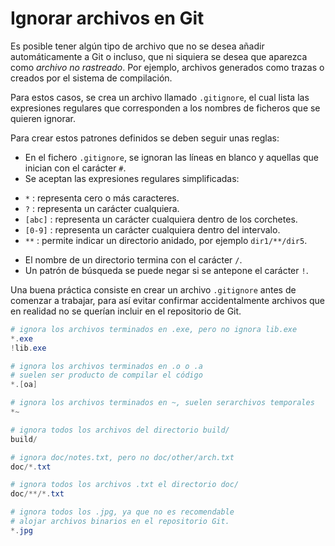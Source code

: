 # Ignorar archivos en Git



Es posible tener algún tipo de archivo que no se desea añadir automáticamente a Git o incluso, que ni siquiera se desea que aparezca como *archivo no rastreado*. Por ejemplo, archivos generados como trazas o creados por el sistema de compilación.

Para estos casos, se crea un archivo llamado `.gitignore`, el cual lista las expresiones regulares que corresponden a los nombres de ficheros que se quieren ignorar.

Para crear estos patrones definidos se deben seguir unas reglas:

-   En el fichero `.gitignore`, se ignoran las líneas en blanco y aquellas que inician con el carácter `#`.
-   Se aceptan las expresiones regulares simplificadas:

  *   `*` : representa cero o más caracteres.
  *   `?` : representa un carácter cualquiera.
  *   `[abc]` : representa un carácter cualquiera dentro de los corchetes.
  *   `[0-9]` : representa un carácter cualquiera dentro del intervalo.
  *   `**` : permite indicar un directorio anidado, por ejemplo `dir1/**/dir5`.
-   El nombre de un directorio termina con el carácter `/`.
-   Un patrón de búsqueda se puede negar si se antepone el carácter `!`.



Una buena práctica consiste en crear un archivo `.gitignore` antes de comenzar a trabajar, para así evitar confirmar accidentalmente archivos que en realidad no se querían incluir en el repositorio de Git.

~~~powershell
# ignora los archivos terminados en .exe, pero no ignora lib.exe
*.exe
!lib.exe

# ignora los archivos terminados en .o o .a
# suelen ser producto de compilar el código
*.[oa]

# ignora los archivos terminados en ~, suelen serarchivos temporales
*~

# ignora todos los archivos del directorio build/
build/

# ignora doc/notes.txt, pero no doc/other/arch.txt
doc/*.txt

# ignora todos los archivos .txt el directorio doc/
doc/**/*.txt

# ignora todos los .jpg, ya que no es recomendable
# alojar archivos binarios en el repositorio Git.
*.jpg
~~~

